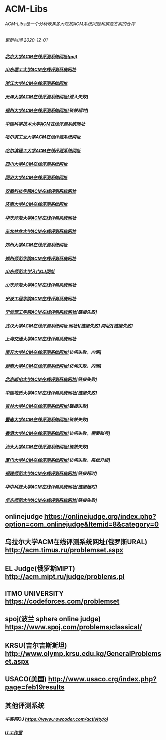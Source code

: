 # ACM-Libs
###### ACM-Libs是一个分析收集各大院校ACM系统问题和解题方案的仓库
###### 更新时间 2020-12-01

##### [北京大学ACM在线评测系统网址(poj)](http://poj.org/)
##### [山东理工大学ACM在线评测系统网址](https://acm.sdut.edu.cn/onlinejudge3/problems)
##### [浙江大学ACM在线评测系统网址](https://zoj.pintia.cn/problem-sets/91827364500/problems)
##### [天津大学ACM在线评测系统网址](http://acm.tju.edu.cn/toj/problem.html)[进入失败]
##### [福州大学ACM在线评测系统网址](http://acm.fzu.edu.cn/list.php)[链接超时]
##### [中国科学技术大学ACM在线评测系统网址](http://acm.ustc.edu.cn/ustcoj/problemlist.php)
##### [哈尔滨工业大学ACM在线评测系统网址](http://acm.hit.edu.cn/problemset)
##### [哈尔滨理工大学ACM在线评测系统网址](http://acm.hrbust.edu.cn/index.php?m=ProblemSet&a=showProblemVolume)
##### [四川大学ACM在线评测系统网址](http://acm.scu.edu.cn/soj/problems.action)
##### [同济大学ACM在线评测系统网址](https://acm.tongji.edu.cn/problemset.php)
##### [安徽科技学院ACM在线评测系统网址](https://acm.webturing.com/problemset.php)
##### [济南大学ACM在线评测系统网址](http://acm.ujn.edu.cn/JudgeOnline/problemset.php)
##### [华东师范大学ACM在线评测系统网址](https://acm.ecnu.edu.cn/problem/list/)
##### [东北林业大学ACM在线评测系统网址](http://acm.nefu.edu.cn/problem.php)
##### [郑州大学ACM在线评测系统网址](http://acm.zzu.edu.cn/problemset.php)
##### [郑州师范学院ACM在线评测系统网址](http://acm.hi-54.com/problemset.php?p=1)
##### [山东师范大学入门OJ网址](http://115.28.79.206:8010/problem/set)
##### [山东师范大学ACM在线评测系统网址](http://www.acmicpc.sdnu.edu.cn/problem/set)
##### [宁波工程学院ACM在线评测系统网址](https://ac.2333.moe/Problem.xhtml)
##### [宁波理工学院ACM在线评测系统网址](http://acm.nit.net.cn)[链接失败]
##### 武汉大学ACM在线评测系统网址 [网址1](http://acm.whu.edu.cn/olive/problems)[链接失败] [网址2](https://acm.whu.edu.cn:8080/oj/woj/problems)[链接失败]
##### [上海交通大学ACM在线评测系统网址](https://acm.sjtu.edu.cn/OnlineJudge/problems)
##### [南开大学ACM在线评测系统网址](https://acm.nankai.edu.cn/)[访问失败，内网]
##### [湖南大学ACM在线评测系统网址](http://acm.hnu.cn:8080/online/)[访问失败，内网]
##### [北京邮电大学ACM在线评测系统网址](http://acm.cs.bupt.cn/onlinejudge/)[链接失败]
##### [中国地质大学ACM在线评测系统网址](http://lab.cug.edu.cn/COJ/)[链接失败]
##### [吉林大学ACM在线评测系统网址](http://acm.jlu.edu.cn/)[链接失败]
##### [暨南大学ACM在线评测系统网址](http://202.116.24.78/JudgeOnline/index.acm)[链接失败]
##### [香港大学ACM在线评测系统网址](http://judge.hkoi.org/)[访问失败，需要账号]
##### [汕头大学ACM在线评测系统网址](http://acm.scu.edu.cn/soj/problems.action)[链接失败]
##### [厦门大学ACM在线评测系统网址](http://acm.xmu.edu.cn/JudgeOnline/)[访问失败，系统升级]
##### [福建师范大学ACM在线评测系统网址](http://acm.fjnu.edu.cn/)[链接超时]
##### [华中科技大学ACM在线评测系统网址](http://acm.hust.edu.cn/JudgeOnline/)[链接超时]
##### [华东师范大学ACM在线评测系统网址](http://acm.cs.ecnu.edu.cn/)[链接失败]



## onlinejudge https://onlinejudge.org/index.php?option=com_onlinejudge&Itemid=8&category=0
## 乌拉尔大学ACM在线评测系统网址(俄罗斯URAL) http://acm.timus.ru/problemset.aspx
## EL Judge(俄罗斯MIPT) http://acm.mipt.ru/judge/problems.pl
## ITMO UNIVERSITY https://codeforces.com/problemset
## spoj(波兰 sphere online judge) https://www.spoj.com/problems/classical/
## KRSU(吉尔吉斯斯坦) http://www.olymp.krsu.edu.kg/GeneralProblemset.aspx
## USACO(美国) http://www.usaco.org/index.php?page=feb19results


## 其他评测系统
##### 牛客网OJ https://www.nowcoder.com/activity/oj
##### [IT工作室](http://acm.zjit.org/contest.php)